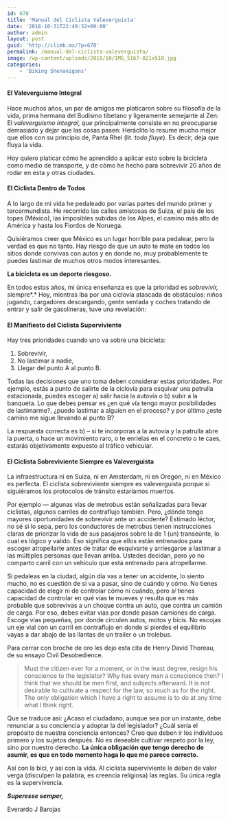 ```yaml
---
id: 678
title: 'Manual del Ciclista Valeverguista'
date: '2018-10-31T22:49:32+00:00'
author: admin
layout: post
guid: 'http://climb.mx/?p=678'
permalink: /manual-del-ciclista-valeverguista/
image: /wp-content/uploads/2018/10/IMG_5167-821x510.jpg
categories:
    - 'Biking Shenanigans'
---
```


#### El Valeverguismo Integral

Hace muchos años, un par de amigos me platicaron sobre su filosofía de la vida, prima hermana del Budismo tibetano y ligeramente semejante al Zen: El *valeverguismo integral, que* principalmente consiste en no preocuparse demasiado y dejar que las cosas pasen: Heráclito lo resume mucho mejor que ellos con su principio de, Panta Rhei (lit. *todo fluye*). Es decir, deja que fluya la vida.

Hoy quiero platicar cómo he aprendido a aplicar esto sobre la bicicleta como medio de transporte, y de cómo he hecho para sobrevivir 20 años de rodar en esta y otras ciudades.

#### El Ciclista Dentro de Todos

A lo largo de mi vida he pedaleado por varias partes del mundo primer y tercermundista. He recorrido las calles amistosas de Suiza, el país de los topes (México), las imposibles subidas de los Alpes, el camino más alto de América y hasta los Fiordos de Noruega.

Quisiéramos creer que México es un lugar horrible para pedalear, pero la verdad es que no tanto. Hay riesgo de que un auto te mate en todos los sitios donde convivas con autos y en donde no, muy probablemente te puedes lastimar de muchos otros modos interesantes.

**La bicicleta es un deporte riesgoso.**

En todos estos años, mi única enseñanza es que la prioridad es *sobrevivir,* siempre*.* Hoy, mientras iba por una ciclovía atascada de obstáculos: niños jugando, cargadores descargando, gente sentada y coches tratando de entrar y salir de gasolineras, tuve una revelación:

#### El Manifiesto del Ciclista Superviviente

Hay tres prioridades cuando uno va sobre una bicicleta:

1. Sobrevivir,
2. No lastimar a nadie,
3. Llegar del punto A al punto B.

Todas las decisiones que uno toma deben considerar estas prioridades. Por ejemplo, estás a punto de salirte de la ciclovía para esquivar una patrulla estacionada, puedes escoger a) salir hacia la autovía o b) subir a la banqueta. Lo que debes pensar es ¿en qué vía tengo mayor posibilidades de lastimarme?, ¿puedo lastimar a alguien en el proceso? y por último ¿este camino me sigue llevando al punto B?

La respuesta correcta es b) – si te incorporas a la autovía y la patrulla abre la puerta, o hace un movimiento raro, o te enrielas en el concreto o te caes, estarás objetivamente expuesto al tráfico vehicular.

#### El Ciclista Sobreviviente Siempre es Valeverguista

La infraestructura ni en Suiza, ni en Amsterdam, ni en Oregon, ni en México es perfecta. El ciclista sobreviviente siempre es valeverguista porque si siguiéramos los protocolos de tránsito estaríamos muertos.

Por ejemplo — algunas vías de metrobus están señalizadas para llevar ciclistas, algunos carriles de contraflujo también. Pero, ¿dónde tengo mayores oportunidades de sobrevivir ante un accidente? Estimado léctor, no sé si lo sepa, pero los conductores de metrobus tienen instrucciones claras de priorizar la vida de sus pasajeros sobre la de 1 (un) transeúnte, lo cual es lógico y valido. Eso significa que ellos están entrenados para escoger atropellarte antes de tratar de esquivarte y arriesgarse a lastimar a las múltiples personas que llevan arriba. Ustedes decidan, pero yo no comparto carril con un vehículo que está entrenado para atropellarme.

Si pedaleas en la ciudad, algún día vas a tener un accidente, lo siento mucho, no es cuestión de si va a pasar, sino de cuándo y cómo. No tienes capacidad de elegir ni de controlar cómo ni cuándo, pero *sí* tienes capacidad de controlar en qué vías te mueves y resulta que es más probable que sobrevivas a un choque contra un auto, que contra un camión de carga. Por eso, debes evitar vías por donde pasan camiones de carga. Escoge vías pequeñas, por donde circulen autos, motos y bicis. No escojas un eje vial con un carril en contraflujo en donde si pierdes el equilibrio vayas a dar abajo de las llantas de un trailer o un trolebus.

Para cerrar con broche de oro les dejo esta cita de Henry David Thoreau, de su ensayo Civil Desobedience.

> Must the citizen ever for a moment, or in the least degree, resign his conscience to the legislator? Why has every man a conscience then? I think that we should be men first, and subjects afterward. It is not desirable to cultivate a respect for the law, so much as for the right. The only obligation which I have a right to assume is to do at any time what I think right.

Que se traduce así: ¿Acaso el ciudadano, aunque sea por un instante, debe renunciar a su conciencia y adoptar la del legislador? ¿Cuál sería el propósito de nuestra conciencia entonces? Creo que deben ir los individuos primero y los sujetos después. No es deseable cultivar respeto por la ley, sino por nuestro derecho. **La única obligación que tengo derecho de asumir, es que en todo momento haga lo que me parece correcto.**

Así con la bici, y así con la vida. Al ciclista superviviente le deben de valer verga (disculpen la palabra, es creencia religiosa) las reglas. Su única regla es la supervivencia.

***Superesse semper,***

Everardo J Barojas